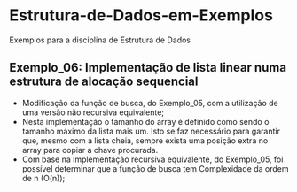 # Estrutura-de-Dados-em-Exemplos
Exemplos para a disciplina de Estrutura de Dados

## Exemplo_06: Implementação de lista linear numa estrutura de alocação sequencial
* Modificação da função de busca, do Exemplo_05, com a utilização de uma versão não recursiva equivalente;
* Nesta implementação o tamanho do array é definido como sendo o tamanho máximo da lista mais um. Isto se faz necessário para garantir que, mesmo com a lista cheia, sempre exista uma posição extra no array para copiar a chave procurada. 
* Com base na implementação recursiva equivalente, do Exemplo_05, foi possível determinar que a função de busca tem Complexidade da ordem de n (O(n));